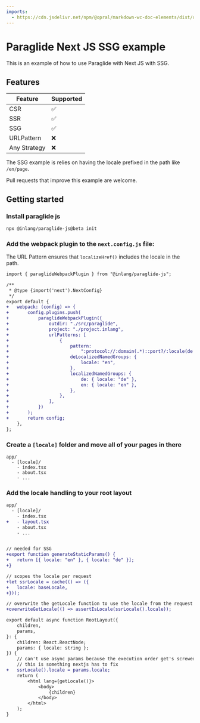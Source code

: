 ```yaml
---
imports:
  - https://cdn.jsdelivr.net/npm/@opral/markdown-wc-doc-elements/dist/doc-callout.js
---
```


# Paraglide Next JS SSG example

This is an example of how to use Paraglide with Next JS with SSG.

## Features

| Feature      | Supported |
| ------------ | --------- |
| CSR          | ✅        |
| SSR          | ✅        |
| SSG          | ✅        |
| URLPattern   | ❌        |
| Any Strategy | ❌        |

<doc-callout type="warning">The SSG example is relies on having the locale prefixed in the path like `/en/page`.</doc-callout>

<doc-callout type="tip">Pull requests that improve this example are welcome.</doc-callout>

## Getting started

### Install paraglide js

```bash
npx @inlang/paraglide-js@beta init
```

### Add the webpack plugin to the `next.config.js` file:

<doc-callout type="info">The URL Pattern ensures that `localizeHref()` includes the locale in the path.</doc-callout>

```diff
import { paraglideWebpackPlugin } from "@inlang/paraglide-js";

/**
 * @type {import('next').NextConfig}
 */
export default {
+	webpack: (config) => {
+		config.plugins.push(
+			paraglideWebpackPlugin({
+				outdir: "./src/paraglide",
+				project: "./project.inlang",
+				urlPatterns: [
+					{
+						pattern:
+							":protocol://:domain(.*)::port?/:locale(de|en)?/:path(.*)?",
+						deLocalizedNamedGroups: {
+							locale: "en",
+						},
+						localizedNamedGroups: {
+							de: { locale: "de" },
+							en: { locale: "en" },
+						},
+					},
+				],
+			})
+		);
+		return config;
	},
};
```

### Create a `[locale]` folder and move all of your pages in there

```
app/
  - [locale]/
    - index.tsx
    - about.tsx
    - ...
```

### Add the locale handling to your root layout

```diff
app/
  - [locale]/
    - index.tsx
+   - layout.tsx
    - about.tsx
    - ...
```

```diff

// needed for SSG
+export function generateStaticParams() {
+	return [{ locale: "en" }, { locale: "de" }];
+}

// scopes the locale per request
+let ssrLocale = cache(() => ({
+	locale: baseLocale,
+}));

// overwrite the getLocale function to use the locale from the request
+overwriteGetLocale(() => assertIsLocale(ssrLocale().locale));

export default async function RootLayout({
	children,
	params,
}: {
	children: React.ReactNode;
	params: { locale: string };
}) {
	// can't use async params because the execution order get's screwed up.
	// this is something nextjs has to fix
+	ssrLocale().locale = params.locale;
	return (
		<html lang={getLocale()}>
			<body>
				{children}
			</body>
		</html>
	);
}
```
